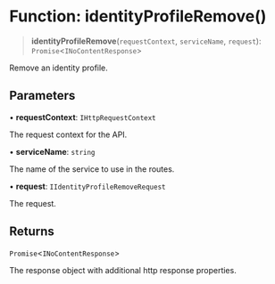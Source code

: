 # Function: identityProfileRemove()

> **identityProfileRemove**(`requestContext`, `serviceName`, `request`): `Promise`\<`INoContentResponse`\>

Remove an identity profile.

## Parameters

• **requestContext**: `IHttpRequestContext`

The request context for the API.

• **serviceName**: `string`

The name of the service to use in the routes.

• **request**: `IIdentityProfileRemoveRequest`

The request.

## Returns

`Promise`\<`INoContentResponse`\>

The response object with additional http response properties.

